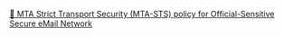 [📩 MTA Strict Transport Security (MTA-STS) policy for Official-Sensitive Secure eMail Network](https://outlook.com/official-sensitive.uk)

